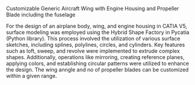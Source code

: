 Customizable Generic Aircraft Wing with Engine Housing and Propeller Blade including the fuselage

For the design of an airplane body, wing, and engine housing in CATIA V5, surface modeling was employed 
using the Hybrid Shape Factory in Pycatia (Python library). This process involved the utilization of various 
surface sketches, including splines, polylines, circles, and cylinders. Key features such as loft, sweep, and 
revolve were implemented to extrude complex shapes. Additionally, operations like mirroring, creating 
reference planes, applying colors, and establishing circular patterns were utilized to enhance the design.
The wing anngle and no of propeller blades can be customized within a given range.
